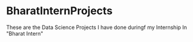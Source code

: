 # BharatInternProjects
These are the Data Science Projects I have done duringf my Internship In "Bharat Intern"
